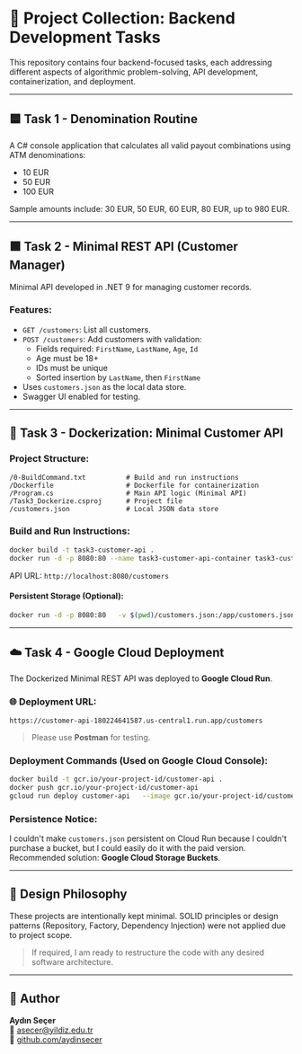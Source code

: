 # 🧩 Project Collection: Backend Development Tasks

This repository contains four backend-focused tasks, each addressing different aspects of algorithmic problem-solving, API development, containerization, and deployment.

---

## 🟦 Task 1 - Denomination Routine
A C# console application that calculates all valid payout combinations using ATM denominations:
- 10 EUR
- 50 EUR
- 100 EUR

Sample amounts include: 30 EUR, 50 EUR, 60 EUR, 80 EUR, up to 980 EUR.

---

## 🟩 Task 2 - Minimal REST API (Customer Manager)
Minimal API developed in .NET 9 for managing customer records.

### Features:
- `GET /customers`: List all customers.
- `POST /customers`: Add customers with validation:
  - Fields required: `FirstName`, `LastName`, `Age`, `Id`
  - Age must be 18+
  - IDs must be unique
  - Sorted insertion by `LastName`, then `FirstName`
- Uses `customers.json` as the local data store.
- Swagger UI enabled for testing.

---

## 🐳 Task 3 - Dockerization: Minimal Customer API

### Project Structure:
```
/0-BuildCommand.txt          # Build and run instructions
/Dockerfile                  # Dockerfile for containerization
/Program.cs                  # Main API logic (Minimal API)
/Task3_Dockerize.csproj      # Project file
/customers.json              # Local JSON data store
```

### Build and Run Instructions:
```bash
docker build -t task3-customer-api .
docker run -d -p 8080:80 --name task3-customer-api-container task3-customer-api
```

API URL: `http://localhost:8080/customers`

#### Persistent Storage (Optional):
```bash
docker run -d -p 8080:80   -v $(pwd)/customers.json:/app/customers.json   --name task3-customer-api-container task3-customer-api
```

---

## ☁️ Task 4 - Google Cloud Deployment

The Dockerized Minimal REST API was deployed to **Google Cloud Run**.

### 🌐 Deployment URL:
```
https://customer-api-180224641587.us-central1.run.app/customers
```

> Please use **Postman** for testing.

### Deployment Commands (Used on Google Cloud Console):
```bash
docker build -t gcr.io/your-project-id/customer-api .
docker push gcr.io/your-project-id/customer-api
gcloud run deploy customer-api   --image gcr.io/your-project-id/customer-api   --platform managed   --region us-central1   --allow-unauthenticated
```

### Persistence Notice:
I couldn't make `customers.json` persistent on Cloud Run because I couldn't purchase a bucket, but I could easily do it with the paid version.  
Recommended solution: **Google Cloud Storage Buckets**.

---

## 🧱 Design Philosophy
These projects are intentionally kept minimal. SOLID principles or design patterns (Repository, Factory, Dependency Injection) were not applied due to project scope.  
> If required, I am ready to restructure the code with any desired software architecture.

---

## 👤 Author

**Aydın Seçer**  
📧 asecer@yildiz.edu.tr  
🔗 [github.com/aydinsecer](https://github.com/asecer79)
